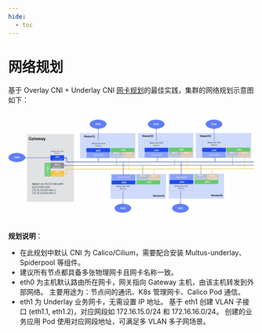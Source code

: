 ```yaml
---
hide:
  - toc
---
```


# 网络规划

基于 Overlay CNI + Underlay CNI [网卡规划](./ethplan.md)的最佳实践，集群的网络规划示意图如下：

![网络规划](../images/networkplan.jpg)

**规划说明**：

- 在此规划中默认 CNI 为 Calico/Cilium，需要配合安装 Multus-underlay、Spiderpool 等组件。
- 建议所有节点都具备多张物理网卡且网卡名称一致。
- eth0 为主机默认路由所在网卡，网关指向 Gateway 主机，由该主机转发到外部网络。
  主要用途为：节点间的通讯、K8s 管理网卡、Calico Pod 通信。
- eth1 为 Underlay 业务网卡，无需设置 IP 地址。
  基于 eth1 创建 VLAN 子接口 (eth1.1, eth1.2)，对应网段如 172.16.15.0/24 和 172.16.16.0/24。
  创建的业务应用 Pod 使用对应网段地址，可满足多 VLAN 多子网场景。
